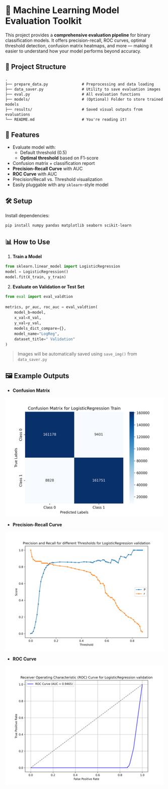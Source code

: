 # 🧠 Machine Learning Model Evaluation Toolkit

This project provides a **comprehensive evaluation pipeline** for binary classification models. It offers precision-recall, ROC curves, optimal threshold detection, confusion matrix heatmaps, and more — making it easier to understand how your model performs beyond accuracy.

## 📂 Project Structure

```
.
├── prepare_data.py               # Preprocessing and data loading
├── data_saver.py                 # Utility to save evaluation images
├── eval.py                       # All evaluation functions
├── models/                       # (Optional) Folder to store trained models
├── results/                      # Saved visual outputs from evaluations
└── README.md                     # You're reading it!
```

## 🚀 Features

- Evaluate model with:
  - Default threshold (0.5)
  - **Optimal threshold** based on F1-score
- Confusion matrix + classification report
- **Precision-Recall Curve** with AUC
- **ROC Curve** with AUC
- Precision/Recall vs. Threshold visualization
- Easily pluggable with any `sklearn`-style model

## 🛠️ Setup

Install dependencies:

```bash
pip install numpy pandas matplotlib seaborn scikit-learn
```

## 📊 How to Use

1. **Train a Model**
```python
from sklearn.linear_model import LogisticRegression
model = LogisticRegression()
model.fit(X_train, y_train)
```

2. **Evaluate on Validation or Test Set**
```python
from eval import eval_valdtion

metrics, pr_auc, roc_auc = eval_valdtion(
    model_b=model,
    x_val=X_val,
    y_val=y_val,
    models_dict_compare={},
    model_name="LogReg",
    dataset_title=" Validation"
)
```

> Images will be automatically saved using `save_img()` from `data_saver.py`

## 🖼️ Example Outputs

- **Confusion Matrix**

![Confusion Matrix Example](eval_models_img_results/Confusion_Matrix_for_LogisticRegression_Train.png)

- **Precision-Recall Curve**

![PR Curve Example](eval_models_img_results/Precision_and_Recall_for_different_Thresholds_for_LogisticRegression_validation.png)

- **ROC Curve**

![ROC Curve Example](eval_models_img_results/Receiver_Operating_Characteristic_(ROC)_Curve_for_LogisticRegression_validation.png)

